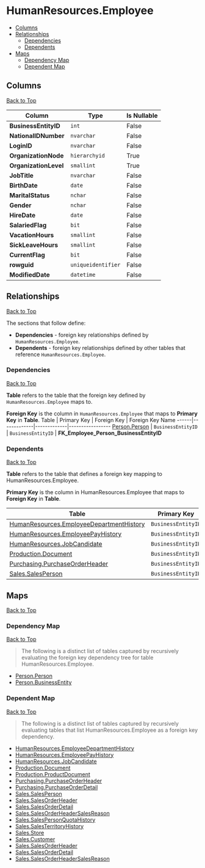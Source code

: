 # HumanResources.Employee

* [Columns](#columns)
* [Relationships](#relationships)
    * [Dependencies](#dependencies)
    * [Dependents](#dependents)
* [Maps](#maps)
    * [Dependency Map](#dependency-map)
    * [Dependent Map](#dependent-map)

## Columns
[Back to Top](#humanresourcesemployee)

Column | Type | Is Nullable
-------|------|------------
**BusinessEntityID** | `int` | False
**NationalIDNumber** | `nvarchar` | False
**LoginID** | `nvarchar` | False
**OrganizationNode** | `hierarchyid` | True
**OrganizationLevel** | `smallint` | True
**JobTitle** | `nvarchar` | False
**BirthDate** | `date` | False
**MaritalStatus** | `nchar` | False
**Gender** | `nchar` | False
**HireDate** | `date` | False
**SalariedFlag** | `bit` | False
**VacationHours** | `smallint` | False
**SickLeaveHours** | `smallint` | False
**CurrentFlag** | `bit` | False
**rowguid** | `uniqueidentifier` | False
**ModifiedDate** | `datetime` | False

## Relationships
[Back to Top](#humanresourcesemployee)


The sections that follow define:
* **Dependencies** - foreign key relationships defined by `HumanResources.Employee`.
* **Dependents** - foreign key relationships defined by other tables that reference `HumanResources.Employee`.

### Dependencies
[Back to Top](#humanresourcesemployee)


**Table** refers to the table that the foreign key defined by `HumanResources.Employee` maps to.

**Foreign Key** is the column in `HumanResources.Employee` that maps to **Primary Key** in **Table**.
Table | Primary Key | Foreign Key | Foreign Key Name
------|-------------|-------------|-----------------
[Person.Person](../Person/Person.md) | `BusinessEntityID` | `BusinessEntityID` | **FK_Employee_Person_BusinessEntityID**

### Dependents
[Back to Top](#humanresourcesemployee)

**Table** refers to the table that defines a foreign key mapping to HumanResources.Employee.

**Primary Key** is the column in HumanResources.Employee that maps to **Foreign Key** in **Table**.

Table | Primary Key | Foreign Key | Foreign Key Name
------|-------------|-------------|-----------------
[HumanResources.EmployeeDepartmentHistory](./EmployeeDepartmentHistory.md) | `BusinessEntityID` | `BusinessEntityID` | **FK_EmployeeDepartmentHistory_Employee_BusinessEntityID**
[HumanResources.EmployeePayHistory](./EmployeePayHistory.md) | `BusinessEntityID` | `BusinessEntityID` | **FK_EmployeePayHistory_Employee_BusinessEntityID**
[HumanResources.JobCandidate](./JobCandidate.md) | `BusinessEntityID` | `BusinessEntityID` | **FK_JobCandidate_Employee_BusinessEntityID**
[Production.Document](../Production/Document.md) | `BusinessEntityID` | `Owner` | **FK_Document_Employee_Owner**
[Purchasing.PurchaseOrderHeader](../Purchasing/PurchaseOrderHeader.md) | `BusinessEntityID` | `EmployeeID` | **FK_PurchaseOrderHeader_Employee_EmployeeID**
[Sales.SalesPerson](../Sales/SalesPerson.md) | `BusinessEntityID` | `BusinessEntityID` | **FK_SalesPerson_Employee_BusinessEntityID**

## Maps
[Back to Top](#humanresourcesemployee)

### Dependency Map
[Back to Top](#humanresourcesemployee)

> The following is a distinct list of tables captured by recursively evaluating the foreign key dependency tree for table HumanResources.Employee.

* [Person.Person](../Person/Person.md)
* [Person.BusinessEntity](./BusinessEntity.md)
### Dependent Map
[Back to Top](#humanresourcesemployee)

> The following is a distinct list of tables captured by recursively evaluating tables that list HumanResources.Employee as a foreign key dependency.

* [HumanResources.EmployeeDepartmentHistory](./EmployeeDepartmentHistory.md)
* [HumanResources.EmployeePayHistory](./EmployeePayHistory.md)
* [HumanResources.JobCandidate](./JobCandidate.md)
* [Production.Document](../Production/Document.md)
* [Production.ProductDocument](./ProductDocument.md)
* [Purchasing.PurchaseOrderHeader](../Purchasing/PurchaseOrderHeader.md)
* [Purchasing.PurchaseOrderDetail](./PurchaseOrderDetail.md)
* [Sales.SalesPerson](../Sales/SalesPerson.md)
* [Sales.SalesOrderHeader](./SalesOrderHeader.md)
* [Sales.SalesOrderDetail](./SalesOrderDetail.md)
* [Sales.SalesOrderHeaderSalesReason](./SalesOrderHeaderSalesReason.md)
* [Sales.SalesPersonQuotaHistory](./SalesPersonQuotaHistory.md)
* [Sales.SalesTerritoryHistory](./SalesTerritoryHistory.md)
* [Sales.Store](./Store.md)
* [Sales.Customer](./Customer.md)
* [Sales.SalesOrderHeader](./SalesOrderHeader.md)
* [Sales.SalesOrderDetail](./SalesOrderDetail.md)
* [Sales.SalesOrderHeaderSalesReason](./SalesOrderHeaderSalesReason.md)
